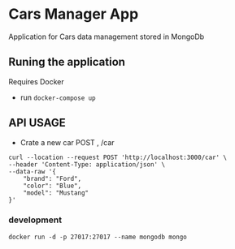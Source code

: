# Cars Manager App
Application for Cars data management stored in MongoDb

## Runing the application
 Requires Docker

* run 
```docker-compose up```
## API USAGE

* Crate a new car POST , /car

```
curl --location --request POST 'http://localhost:3000/car' \
--header 'Content-Type: application/json' \
--data-raw '{
	"brand": "Ford",
	"color": "Blue",
	"model": "Mustang"
}'
```

### development

```docker run -d -p 27017:27017 --name mongodb mongo```

